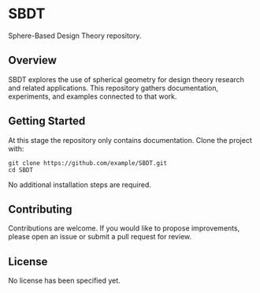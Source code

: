 # SBDT

Sphere-Based Design Theory repository.

## Overview

SBDT explores the use of spherical geometry for design theory research and related applications. This repository gathers documentation, experiments, and examples connected to that work.

## Getting Started

At this stage the repository only contains documentation. Clone the project with:

```
git clone https://github.com/example/SBDT.git
cd SBDT
```

No additional installation steps are required.

## Contributing

Contributions are welcome. If you would like to propose improvements, please open an issue or submit a pull request for review.

## License

No license has been specified yet.
